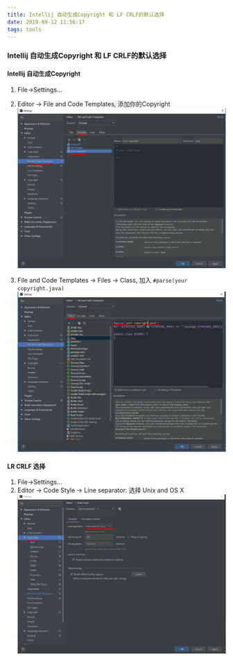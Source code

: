 ```yaml
---
title: Intellij 自动生成Copyright 和 LF CRLF的默认选择
date: 2019-09-12 11:56:17
tags: tools
---
```



### Intellij 自动生成Copyright 和 LF CRLF的默认选择

#### Intellij 自动生成Copyright

1.  File->Settings… 
2.  Editor -> File and Code Templates, 添加你的Copyright 
    ![intellij-copyright1.png](/images/intellij-copyright1.png)
    

3.  File and Code Templates -> Files -> Class,  加入 `#parse(your copyright.java)` 
   ![intellij-copyright2.png](/images/intellij-copyright2.png)


#### LR CRLF 选择
   
   1.  File->Settings… 
   2.   Editor -> Code Style -> Line separator: 选择 Unix and OS X
       ![image.png](/images/intellij-lr.png)